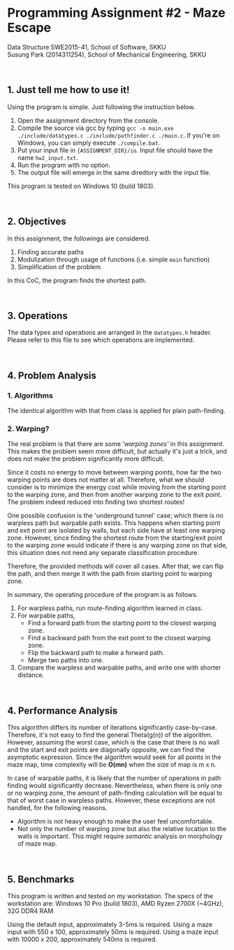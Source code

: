 # Programming Assignment #2 - Maze Escape

Data Structure SWE2015-41, School of Software, SKKU <br>
Susung Park (2014311254), School of Mechanical Engineering, SKKU

<br>

## 1. Just tell me how to use it!

Using the program is simple. Just following the instruction below.

1. Open the assignment directory from the console.
2. Compile the source via gcc by typing `gcc -o main.exe ./include/datatypes.c ./include/pathfinder.c ./main.c`. If you're on Windows, you can simply execute `./compile.bat`.
3. Put your input file in `{ASSIGNMENT_DIR}/io`. Input file should have the name `hw2_input.txt`.
4. Run the program with no option.
5. The output file will emerge in the same diredtory with the input file.

This program is tested on Windows 10 (build 1803).

<br>

## 2. Objectives

In this assignment, the followings are considered.

1. Finding accurate paths
2. Modulization through usage of functions (i.e. simple `main` function)
3. Simplification of the problem

In this CoC, the program finds the shortest path.

<br>

## 3. Operations

The data types and operations are arranged in the `datatypes.h` header.
Please refer to this file to see which operations are implemented.

<br>

## 4. Problem Analysis

### 1. Algorithms

The identical algorithm with that from class is applied for plain path-finding.

### 2. Warping?

The real problem is that there are some *'warping zones'* in this assignment.
This makes the problem seem more difficult, but actually it's just a trick,
and does not make the problem significantly more difficult.

Since it costs no energy to move between warping points,
how far the two warping points are does not matter at all.
Therefore, what we should consider is to minimize the energy cost while moving
from the starting point to the warping zone, and then from another warping zone to the exit point.
The problem indeed reduced into finding two shortest routes!

One possible confusion is the 'underground tunnel' case; which there is no warpless path but warpable path exists.
This happens when starting point and exit point are isolated by walls, but each side have at least one warping zone.
However, since finding the shortest route from the starting/exit point to the warping zone would indicate if there is
any warping zone on that side, this situation does not need any separate classification procedure.

Therefore, the provided methods will cover all cases.
After that, we can flip the path, and then merge it with the path from starting point to warping zone.

In summary, the operating procedure of the program is as follows.

1. For warpless paths, run route-finding algorithm learned in class.
2. For warpable paths,
   * Find a forward path from the starting point to the closest warping zone.
   * Find a backward path from the exit point to the closest warping zone.
   * Flip the backward path to make a forward path.
   * Merge two paths into one.
3. Compare the warpless and warpable paths, and write one with shorter distance.

<br>

## 4. Performance Analysis

This algorithm differs its number of iterations significantly case-by-case.
Therefore, it's not easy to find the general Theta(g(n)) of the algorithm.
However, assuming the worst case, which is the case that there is no wall and the start and exit points are diagonally opposite, we can find the asymptotic expression.
Since the algorithm would seek for all points in the maze map, time complexity will be **O(mn)** when the size of map is m x n.

In case of warpable paths, it is likely that the number of operations in path finding would significantly decrease.
Nevertheless, when there is only one or no warping zone, the amount of path-finding calculation will be equal to that of worst case in warpless paths.
However, these exceptions are not handled, for the following reasons.

* Algorithm is not heavy enough to make the user feel uncomfortable.
* Not only the number of warping zone but also the relative location to the walls is important. This might require *semantic* analysis on morphology of maze map.

<br>

## 5. Benchmarks

This program is written and tested on my workstation.
The specs of the workstation are: Windows 10 Pro (build 1803), AMD Ryzen 2700X (~4GHz), 32G DDR4 RAM

Using the default input, approximately 3-5ms is required.
Using a maze input with 550 x 100, approximately 50ms is required.
Using a maze input with 10000 x 200, approximately 540ms is required.